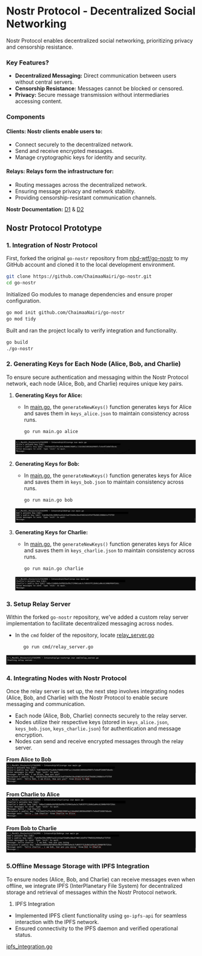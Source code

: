 # Nostr Protocol - Decentralized Social Networking

Nostr Protocol enables decentralized social networking, prioritizing privacy and censorship resistance.

### Key Features?
- **Decentralized Messaging:** Direct communication between users without central servers.
- **Censorship Resistance:** Messages cannot be blocked or censored.
- **Privacy:** Secure message transmission without intermediaries accessing content.

### Components
#### **Clients:** Nostr clients enable users to:
- Connect securely to the decentralized network.
- Send and receive encrypted messages.
- Manage cryptographic keys for identity and security.

#### **Relays:** Relays form the infrastructure for:
- Routing messages across the decentralized network.
- Ensuring message privacy and network stability.
- Providing censorship-resistant communication channels.

**Nostr Documentation:** [D1](https://nostr.com/) & [D2](https://nostr.how/en/get-started)

## Nostr Protocol Prototype


### 1. Integration of Nostr Protocol

First, forked the original `go-nostr` repository from [nbd-wtf/go-nostr](https://github.com/nbd-wtf/go-nostr) to my GitHub account and cloned it to the local development environment.

```bash
git clone https://github.com/ChaimaaNairi/go-nostr.git
cd go-nostr
```

Initialized Go modules to manage dependencies and ensure proper configuration.
```bash
go mod init github.com/ChaimaaNairi/go-nostr
go mod tidy
```

Built and ran the project locally to verify integration and functionality.
```bash
go build
./go-nostr
```

### 2. Generating Keys for Each Node (Alice, Bob, and Charlie)

To ensure secure authentication and messaging within the Nostr Protocol network, each node (Alice, Bob, and Charlie) requires unique key pairs.

1. **Generating Keys for Alice:**
   - In [main.go](https://github.com/ChaimaaNairi/Lightning-Nostr-Prototype/blob/main/Alice/main.go), the `generateNewKeys()` function generates keys for Alice and saves them in `keys_alice.json` to maintain consistency across runs.

     ```bash
     go run main.go alice
     ```
    <img src="images/gomainAlice.png">


2. **Generating Keys for Bob:**
   - In [main.go](https://github.com/ChaimaaNairi/Lightning-Nostr-Prototype/blob/main/Bob/main.go), the `generateNewKeys()` function generates keys for Alice and saves them in `keys_bob.json` to maintain consistency across runs.
     ```bash
     go run main.go bob
     ```
    <img src="images/gomainBob.png">


3. **Generating Keys for Charlie:**
   - In [main.go](https://github.com/ChaimaaNairi/Lightning-Nostr-Prototype/blob/main/Charlie/main.go), the `generateNewKeys()` function generates keys for Alice and saves them in `keys_charlie.json` to maintain consistency across runs.
     ```bash
     go run main.go charlie
     ```
    <img src="images/gomainCharlie.png">

### 3. Setup Relay Server
Within the forked `go-nostr` repository, we've added a custom relay server implementation to facilitate decentralized messaging across nodes.
- In the `cmd` folder of the repository, locate [relay_server.go](https://github.com/ChaimaaNairi/go-nostr/blob/master/cmd/relay_server.go)

     ```bash 
        go run cmd/relay_server.go
     ```
<img src="images/relayserver.png">


### 4. Integrating Nodes with Nostr Protocol
Once the relay server is set up, the next step involves integrating nodes (Alice, Bob, and Charlie) with the Nostr Protocol to enable secure messaging and communication.

- Each node (Alice, Bob, Charlie) connects securely to the relay server.
- Nodes utilize their respective keys (stored in `keys_alice.json`, `keys_bob.json`, `keys_charlie.json`) for authentication and message encryption.
- Nodes can send and receive encrypted messages through the relay server.

**From Alice to Bob**
<img src="images/alicetobobNostr.png">

**From Charlie to Alice**
<img src="images/charlietoaliceNostr.png">

**From Bob to Charlie**
<img src="images/bobtocharlieNostr.png">

### 5.Offline Message Storage with IPFS Integration
To ensure nodes (Alice, Bob, and Charlie) can receive messages even when offline, we integrate IPFS (InterPlanetary File System) for decentralized storage and retrieval of messages within the Nostr Protocol network.

1. IPFS Integration
- Implemented IPFS client functionality using `go-ipfs-api` for seamless interaction with the IPFS network.
- Ensured connectivity to the IPFS daemon and verified operational status.

[ipfs_integration.go](https://github.com/ChaimaaNairi/go-nostr/blob/master/cmd/ipfs_integration.go)




